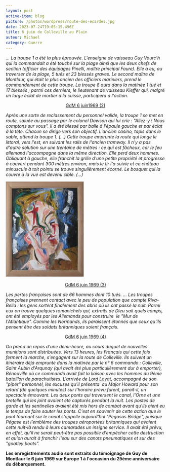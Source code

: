 ```yaml
---
layout: post
active-item: blog
picture: /photos/wordpress/route-des-ecardes.jpg
date: 2023-07-24T19:05:15.496Z
title: 6 juin de Colleville au Plain
auteur: Michael
category: Guerre
---
```

*... La troupe 1 a été la plus éprouvée. L'enseigne de vaisseau Guy Vourc'h qui la commandait a été touché sur la plage ainsi que les deux chefs de section (officier des équipages Pinelli, maître principal Faure). Elle a eu, au traverser de la plage, 5 tués et 23 blessés graves. Le second maître de Montlaur, qui était le plus ancien des officiers mariniers, prend le commandement de cette troupe. La troupe 8 aura dans la matinée 1 tué et 17 blessés ; parmi ces derniers, le lieutenant de vaisseau Kieffer qui, malgré un large éclat de mortier à la cuisse, participera à l'action.*

<!--more-->

<p style="text-align: center;"><a href="/photos/wordpress/Gdm3.mp3">GdM 6 juin1969 (2)</a></p>

*Après une sorte de reclassement du personnel valide, la troupe 1 se met en route, saluée au passage par le colonel Dawson qui lui crie : "Allez-y ! Nous comptons sur vous". Il a été blessé par balle à l'épaule gauche et par éclat à la tête. Chacun se dirige vers son objectif. L'ancien casino, tapis dans le sable, attend la troupe 1. (...) Cette troupe emprunte la route qui longe le littoral, vers l'est, en suivant les rails de l'ancien tramway. Il n'y a pas d'autre solution sur une trentaine de mètres : ce qui est fâcheux, car le feu allemand l'accompagne dans la même direction. Elle perd deux hommes. Obliquant à gauche, elle franchit la grille d'une petite propriété et progresse à couvert pendant 300 mètres environ, mais le tir l'a suivie et ce château minuscule à toit pointu se trouve singulièrement écorné. Le bosquet qui la couvre à la vue est devenu cible. (...)*

![Il dort - 20 juin 1969](/photos/wordpress/Il-dort-246x300.jpg "Il dort - 20 juin 1969")

<p style="text-align: center;"><a href="/photos/wordpress/Gdm41_converted.mp3">GdM 6 juin 1969 (3)</a></p>

*Les pertes françaises sont de 66 hommes dont 10 tués. ... Les troupes françaises prennent contact avec le peu de population que compte Riva-Bella : les gens sortent finalement des abris où ils ont passé la nuit. Parmi eux on trouve quelques romanichels qui, extraits de Dieu sait quels camps, ont été employés par les Allemands pour construire  le "Mur de l'Atlantique". Comme les Normands, ils paraissent étonnés que ceux qu'ils pensent être des soldats britanniques soient français.*

<p style="text-align: center;"><a href="/photos/wordpress/Gdm43_converted.mp3">GdM 6 juin 1969 (4)</a></p>

*On prend un repos d'une demi-heure, au cours duquel de nouvelles munitions sont distribuées. Vers 13 heures, les Français qui cette fois ferment la marche, s'engagent sur la route de Colleville. Ils suivent un itinéraire déjà emprunté dans la matinée par le n° 6 commando : Colleville, Saint Aubin d'Arqunay (qui avait été plus particulièrement dur à emporter), Bénouville où ce commando avait fait la liaison avec les hommes du 9ème bataillon de parachutistes. L'arrivée de [Lord Lovat](http://en.wikipedia.org/wiki/Simon_Fraser,_15th_Lord_Lovat), accompagné de son "piper" personnel, les excuses qu'il présenta  au Major Howard pour son retard (de quelques minutes) sur l'horaire prévu furent, parait-il, un spectacle émouvant. Les deux ponts qui traversent le canal, l'Orne et une bretelle qui les joint avaient été capturés pendant la nuit. Les postes de garde et les sentinelles avaient été mis hors de combat avant qu'ils aient eu le temps de faire sauter les ponts. C'est en souvenir de cette action que le pont tournant sur le canal s'appelle aujourd'hui "Pegasus Bridge", puisque Pégase est l'emblème des troupes aéroportées britanniques qui avaient cette nuit-là rendu à leurs camarades un insigne service. Il avait été prévu, en effet, qu'il ne serait peut-être pas possible d'empêcher cette destruction et qu'on aurait à franchir l'eau sur des canots pneumatiques et sur des "goatley boats".*

**Les enregistrements audio sont extraits du témoignage de Guy de Montlaur le 6 juin 1969 sur Europe 1 à l'occasion du 25ème anniversaire du débarquement.**